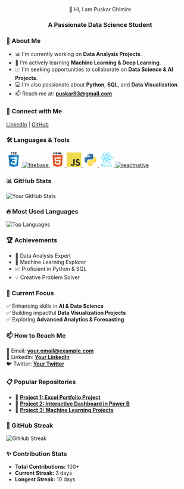 <div align = "center">
👋 Hi, I am Puskar Ghimire

### A Passionate Data Science Student
</div>

### 🌟 About Me
- 📊 I'm currently working on **Data Analysis Projects**.
- 🤖 I'm actively learning **Machine Learning & Deep Learning**.
- 📈 I'm seeking opportunities to collaborate on **Data Science & AI Projects**.
- 💻 I'm also passionate about **Python**, **SQL**, and **Data Visualization**.
- 📫 Reach me at: **puskar93@gmail.com**




### 🚀 Connect with Me
[LinkedIn](https://www.linkedin.com/in/yourprofile/) | [GitHub](https://github.com/yourprofile)





### 🛠️ Languages & Tools

<p align="left"> <a href="https://www.w3schools.com/css/" target="_blank" rel="noreferrer"> <img src="https://raw.githubusercontent.com/devicons/devicon/master/icons/css3/css3-original-wordmark.svg" alt="css3" width="40" height="40"/> </a> <a href="https://firebase.google.com/" target="_blank" rel="noreferrer"> <img src="https://www.vectorlogo.zone/logos/firebase/firebase-icon.svg" alt="firebase" width="40" height="40"/> </a> <a href="https://www.w3.org/html/" target="_blank" rel="noreferrer"> <img src="https://raw.githubusercontent.com/devicons/devicon/master/icons/html5/html5-original-wordmark.svg" alt="html5" width="40" height="40"/> </a> <a href="https://developer.mozilla.org/en-US/docs/Web/JavaScript" target="_blank" rel="noreferrer"> <img src="https://raw.githubusercontent.com/devicons/devicon/master/icons/javascript/javascript-original.svg" alt="javascript" width="40" height="40"/> </a> <a href="https://www.python.org" target="_blank" rel="noreferrer"> <img src="https://raw.githubusercontent.com/devicons/devicon/master/icons/python/python-original.svg" alt="python" width="40" height="40"/> </a> <a href="https://reactjs.org/" target="_blank" rel="noreferrer"> <img src="https://raw.githubusercontent.com/devicons/devicon/master/icons/react/react-original-wordmark.svg" alt="react" width="40" height="40"/> </a> <a href="https://reactnative.dev/" target="_blank" rel="noreferrer"> <img src="https://reactnative.dev/img/header_logo.svg" alt="reactnative" width="40" height="40"/> </a> </p>






### 📊 GitHub Stats
![Your GitHub Stats](https://github-readme-stats.vercel.app/api?username=iampuskar&show_icons=true&theme=radical)



### 🔥 Most Used Languages
![Top Languages](https://github-readme-stats.vercel.app/api/top-langs/?username=iampuskar&layout=compact&theme=radical)



### 🏆 Achievements
- 🌟 Data Analysis Expert
- 🧠 Machine Learning Explorer
- 📈 Proficient in Python & SQL
- 💡 Creative Problem Solver



### 🎯 Current Focus
✅ Enhancing skills in **AI & Data Science**  
✅ Building impactful **Data Visualization Projects**  
✅ Exploring **Advanced Analytics & Forecasting**  



### 📫 How to Reach Me
📧 Email: **your.email@example.com**  
🔗 LinkedIn: **[Your LinkedIn](https://www.linkedin.com/in/iampuskar/)**  
🐦 Twitter: **[Your Twitter](https://twitter.com/yourhandle/)**  



### 📋 Popular Repositories
- 📂 **[Project 1: Excel Portfolio Project](https://github.com/iampuskar/project1)**
- 📂 **[Project 2: Interactive Dashboard in Power B](https://github.com/iampuskar/project2)**
- 📂 **[Project 3: Machine Learning Projects](https://github.com/iampuskar/project3)**



### 📅 GitHub Streak
![GitHub Streak](https://github-readme-streak-stats.herokuapp.com/?user=iampuskar&theme=radical)



### ✨ Contribution Stats
- **Total Contributions:** 100+  
- **Current Streak:** 3 days  
- **Longest Streak:** 10 days  
